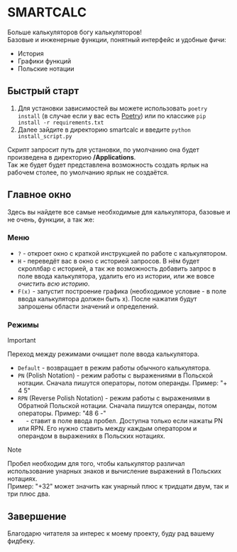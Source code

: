 SMARTCALC
==========
Больше калькуляторов богу калькуляторов!   
Базовые и инженерные функции, понятный интерфейс и удобные фичи:
- История
- Графики функций
- Польские нотации

## Быстрый старт
1. Для установки зависимостей вы можете использовать `poetry install` (в случае если у вас есть [Poetry](https://python-poetry.org/)) или по классике `pip install -r requirements.txt`
2. Далее зайдите в директорию smartcalc и введите `python install_script.py`

Скрипт запросит путь для установки, по умолчанию она будет произведена в директорию **/Applications**.   
Так же будет будет представлена возможность создать ярлык на рабочем столее, по умолчанию ярлык не создаётся.

## Главное окно
Здесь вы найдете все самые необходимые для калькулятора, базовые и не очень, функции, а так же:
### Меню
- `?` - откроет окно с краткой инструкцией по работе с калькулятором.
- `H` - переведёт вас в окно с историей запросов. В нём будет скроллбар с историей, а так же возможность добавить запрос в поле ввода калькулятора, удалить его из истории, или же вовсе _очистить всю историю_.
- `F(x)` - запустит построение графика (необходимое условие - в поле ввода калькулятора должен быть x). После нажатия будут запрошены области значений и определений.
### Режимы
>[!IMPORTANT]
>Переход между режимами очищает поле ввода калькулятора.
- `Default` - возвращает в режим работы обычного калькулятора.
- `PN` (Polish Notation) - режим работы с выражениями в Польской нотации. Сначала пишутся операторы, потом операнды.
Пример: "+ 4 5"
- `RPN` (Reverse Polish Notation) - режим работы с выражениями в Обратной Польской нотации. Сначала пишутся операнды, потом операторы.
Пример: "48 6 -"
- `  ` - ставит в поле ввода пробел. Доступна только если нажаты PN или RPN. Его нужно ставить между каждым оператором и операндом в выражениях в Польских нотациях. 

>[!NOTE]
> Пробел необходим для того, чтобы калькулятор различал использование унарных знаков и вычисление выражений в Польских нотациях.  
Пример: "+32" может значить как унарный плюс к тридцати двум, так и три плюс два.

## Завершение
Благодарю читателя за интерес к моему проекту, буду рад вашему фидбеку.
